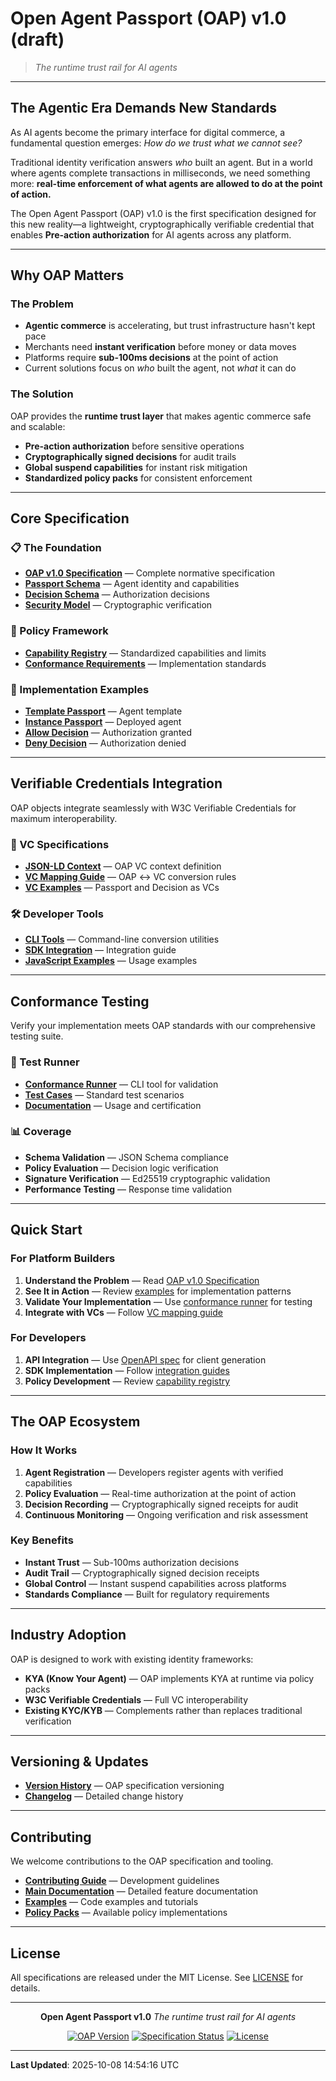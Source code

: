 # Open Agent Passport (OAP) v1.0 (**draft**)

> *The runtime trust rail for AI agents*

---

## The Agentic Era Demands New Standards

As AI agents become the primary interface for digital commerce, a fundamental question emerges: *How do we trust what we cannot see?*

Traditional identity verification answers *who* built an agent. But in a world where agents complete transactions in milliseconds, we need something more: **real-time enforcement of what agents are allowed to do at the point of action.**

The Open Agent Passport (OAP) v1.0 is the first specification designed for this new reality—a lightweight, cryptographically verifiable credential that enables **Pre-action authorization** for AI agents across any platform.

---

## Why OAP Matters

### The Problem
- **Agentic commerce** is accelerating, but trust infrastructure hasn't kept pace
- Merchants need **instant verification** before money or data moves
- Platforms require **sub-100ms decisions** at the point of action
- Current solutions focus on *who* built the agent, not *what* it can do

### The Solution
OAP provides the **runtime trust layer** that makes agentic commerce safe and scalable:

- **Pre-action authorization** before sensitive operations
- **Cryptographically signed decisions** for audit trails  
- **Global suspend capabilities** for instant risk mitigation
- **Standardized policy packs** for consistent enforcement

---

## Core Specification

### 📋 The Foundation
- **[OAP v1.0 Specification](./oap/oap-spec.md)** — Complete normative specification
- **[Passport Schema](./oap/passport-schema.json)** — Agent identity and capabilities
- **[Decision Schema](./oap/decision-schema.json)** — Authorization decisions
- **[Security Model](./oap/security.md)** — Cryptographic verification

### 🎯 Policy Framework
- **[Capability Registry](./oap/capability-registry.md)** — Standardized capabilities and limits
- **[Conformance Requirements](./oap/conformance.md)** — Implementation standards

### 📝 Implementation Examples
- **[Template Passport](./oap/examples/passport.template.v1.json)** — Agent template
- **[Instance Passport](./oap/examples/passport.instance.v1.json)** — Deployed agent
- **[Allow Decision](./oap/examples/decision.allow.sample.json)** — Authorization granted
- **[Deny Decision](./oap/examples/decision.deny.sample.json)** — Authorization denied

---

## Verifiable Credentials Integration

OAP objects integrate seamlessly with W3C Verifiable Credentials for maximum interoperability.

### 🔐 VC Specifications
- **[JSON-LD Context](./oap/vc/context-oap-v1.jsonld)** — OAP VC context definition
- **[VC Mapping Guide](./oap/vc/vc-mapping.md)** — OAP ↔ VC conversion rules
- **[VC Examples](./oap/vc/examples/)** — Passport and Decision as VCs

### 🛠️ Developer Tools
- **[CLI Tools](./oap/vc/tools/)** — Command-line conversion utilities
- **[SDK Integration](./oap/vc/tools/INTEGRATION.md)** — Integration guide
- **[JavaScript Examples](./oap/vc/tools/examples/)** — Usage examples

---

## Conformance Testing

Verify your implementation meets OAP standards with our comprehensive testing suite.

### 🧪 Test Runner
- **[Conformance Runner](./conformance/)** — CLI tool for validation
- **[Test Cases](./conformance/cases/)** — Standard test scenarios
- **[Documentation](./conformance/README.md)** — Usage and certification

### 📊 Coverage
- **Schema Validation** — JSON Schema compliance
- **Policy Evaluation** — Decision logic verification  
- **Signature Verification** — Ed25519 cryptographic validation
- **Performance Testing** — Response time validation

---

## Quick Start

### For Platform Builders
1. **Understand the Problem** — Read [OAP v1.0 Specification](./oap/oap-spec.md)
2. **See It in Action** — Review [examples](./oap/examples/) for implementation patterns
3. **Validate Your Implementation** — Use [conformance runner](./conformance/) for testing
4. **Integrate with VCs** — Follow [VC mapping guide](./oap/vc/vc-mapping.md)

### For Developers
1. **API Integration** — Use [OpenAPI spec](./api/openapi-generated.json) for client generation
2. **SDK Implementation** — Follow [integration guides](./oap/vc/tools/INTEGRATION.md)
3. **Policy Development** — Review [capability registry](./oap/capability-registry.md)

---

## The OAP Ecosystem

### How It Works
1. **Agent Registration** — Developers register agents with verified capabilities
2. **Policy Evaluation** — Real-time authorization at the point of action
3. **Decision Recording** — Cryptographically signed receipts for audit
4. **Continuous Monitoring** — Ongoing verification and risk assessment

### Key Benefits
- **Instant Trust** — Sub-100ms authorization decisions
- **Audit Trail** — Cryptographically signed decision receipts
- **Global Control** — Instant suspend capabilities across platforms
- **Standards Compliance** — Built for regulatory requirements

---

## Industry Adoption

OAP is designed to work with existing identity frameworks:

- **KYA (Know Your Agent)** — OAP implements KYA at runtime via policy packs
- **W3C Verifiable Credentials** — Full VC interoperability
- **Existing KYC/KYB** — Complements rather than replaces traditional verification

---

## Versioning & Updates

- **[Version History](./oap/VERSION.md)** — OAP specification versioning
- **[Changelog](./oap/CHANGELOG.md)** — Detailed change history



---

## Contributing

We welcome contributions to the OAP specification and tooling.

- **[Contributing Guide](./CONTRIBUTING.md)** — Development guidelines
- **[Main Documentation](https://aport.io/docs/)** — Detailed feature documentation
- **[Examples](./oap/examples/)** — Code examples and tutorials
- **[Policy Packs](https://aport.io/policy-packs)** — Available policy implementations

---

## License

All specifications are released under the MIT License. See [LICENSE](./LICENSE) for details.

---

<div align="center">

**Open Agent Passport v1.0**
*The runtime trust rail for AI agents*

[![OAP Version](https://img.shields.io/badge/OAP-v1.0.0-blue.svg)](./oap/VERSION.md)
[![Specification Status](https://img.shields.io/badge/Status-Stable-green.svg)](./oap/oap-spec.md)
[![License](https://img.shields.io/badge/License-MIT-yellow.svg)](./LICENSE)

</div>

---

**Last Updated**: 2025-10-08 14:54:16 UTC
